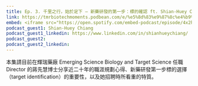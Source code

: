 ```yaml
---
title: Ep. 3. 千里之行，始於足下 — 新藥研發的第一步：標的確認 ft. Shian-Huey Chiang
link: https://tmrbiotechmoments.podbean.com/e/%e5%8d%83%e9%87%8c%e4%b9%8b%e8%a1%8c%ef%bc%8c%e5%a7%8b%e6%96%bc%e8%b6%b3%e4%b8%8b%e2%80%94%e6%96%b0%e8%97%a5%e7%a0%94%e7%99%bc/
embed: <iframe src="https://open.spotify.com/embed-podcast/episode/4x2hcob0t88V9FNFe4qac2" width="100%" height="232" frameborder="0" allowtransparency="true" allow="encrypted-media"></iframe>
podcast_guest1: Shian-Huey Chiang
podcast_guest1_linkedin: https://www.linkedin.com/in/shianhueychiang/
podcast_guest2:
podcast_guest2_linkedin:
---
```


本集請目前在輝瑞藥廠 Emerging Science Biology and Target Science 任職 Director 的蔣先慧博士分享近二十年的職涯規劃心得、新藥研發第一步標的選擇（target identification）的重要性，以及她招聘時所看重的特質。

